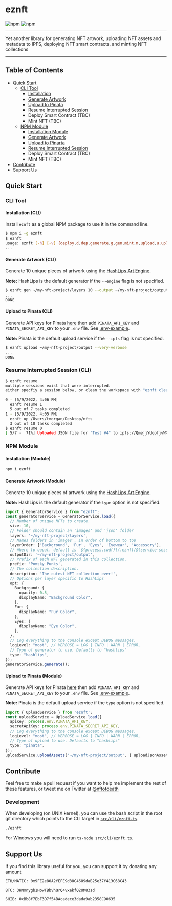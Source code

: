 # eznft

[![npm](https://img.shields.io/npm/dm/eznft.svg?maxAge=600)](https://www.npmjs.com/package/eznft)
[![npm](https://img.shields.io/npm/l/eznft.svg?maxAge=600)](https://github.com/noodleofdeath/eznft/blob/main/LICENSE)

---

Yet another library for generating NFT artwork, uploading NFT assets and metadata to IPFS, deploying NFT smart contracts, and minting NFT collections

---

## Table of Contents

- [Quick Start](#quick-start)
  - [CLI Tool](#cli-tool)
    - [Installation](#installation-cli)
    - [Generate Artwork](#generate-artwork-cli)
    - [Upload to Pinata](#upload-to-pinata-cli)
    - Resume Interrupted Session
    - Deploy Smart Contract (TBC)
    - Mint NFT (TBC)
  - [NPM Module](#npm-module)
    - [Installation Module](#installation-module)
    - [Generate Artwork](#generate-artwork-module)
    - [Upload to Pinarta](#upload-to-pinata-module)
    - [Resume Interrupted Session](#resume-interrupted-session-cli)
    - Deploy Smart Contract (TBC)
    - Mint NFT (TBC)
- [Contribute](#contribute)
- [Support Us](#support-us)

## Quick Start

### CLI Tool

#### Installation (CLI)

Install `eznft` as a global NPM package to use it in the command line.

```bash
$ npm i -g eznft
$ eznft
usage: eznft [-h] [-v] {deploy,d,dep,generate,g,gen,mint,m,upload,u,up} ...
...
```

#### Generate Artwork (CLI)

Generate 10 unique pieces of artwork using the [HashLips Art Engine](https://github.com/HashLips/hashlips_art_engine).

__Note:__ HashLips is the default generator if the `--engine` flag is not specified.

```bash
$ eznft gen ~/my-nft-project/layers 10 --output ~/my-nft-project/output
...
DONE
```

#### Upload to Pinata (CLI)

Generate API keys for Pinata [here](https://app.pinata.cloud/keys) then
add `PINATA_API_KEY` and `PINATA_SECRET_API_KEY` to your `.env` file. See [.env-example](.env-example).

__Note:__ Pinata is the default upload service if the `--ipfs` flag is not specified.

```bash
$ eznft upload ~/my-nft-project/output --very-verbose
...
DONE
```

### Resume Interrupted Session (CLI)

```bash
$ eznft resume
multiple sessions exist that were interrupted.
either specfiy a session below, or clean the workspace with "eznft clean"

0 - [5/9/2022, 4:06 PM]
  eznft resume 1
  5 out of 7 tasks completed
1 - [5/9/2022, 4:05 PM]
  eznft up /Users/tmorgan/Desktop/nfts
  3 out of 10 tasks completed
$ eznft resume 0
[ 5/7 -  71%] Uploaded JSON file for "Test #4" to ipfs://QmejjYUqofjvWX7WTg74sPxL6gwQymwiJru9BaSASNCjcR
```

### NPM Module

#### Installation (Module)

```bash
npm i eznft
```

#### Generate Artwork (Module)

Generate 10 unique pieces of artwork using the [HashLips Art Engine](https://github.com/HashLips/hashlips_art_engine).

__Note:__ HashLips is the default generator if the `type` option is not specified.

```typescript
import { GeneratorService } from "eznft";
const generatorService = GeneratorService.load({
  // Number of unique NFTs to create.
  size: 10, 
  // Folder should contain an 'images' and 'json' folder
  layers: '~/my-nft-project/layers', 
  // Names folders in 'images', in order of bottom to top
  layerOrder: ['Background', 'Fur', 'Eyes', 'Eyewear', 'Accessory'], 
  // Where to ouput. default is `${process.cwd()}/.eznft/${service-session}/build`.
  outputDir: '~/my-nft-project/output', 
  // Prefix of each NFT generated in this collection.
  prefix: 'Pomsky Punks',
  // The collection description.
  description: 'The cutest NFT collection ever!', 
  // Options per layer specific to HashLips
  opt: {
    Background: {
      opacity: 0.5,
      displayName: "Background Color",
    },
    Fur: {
      displayName: "Fur Color",
    },
    Eyes: {
      displayName: "Eye Color",
    },
  },
  // Log everything to the console except DEBUG messages.
  logLevel: "most", // VERBOSE = LOG | INFO | WARN | ERROR,
  // Type of generator to use. Defaults to "hashlips"
  type: "hashlips",
});
generatorService.generate();
```

#### Upload to Pinata (Module)

Generate API keys for Pinata [here](https://app.pinata.cloud/keys) then
add `PINATA_API_KEY` and `PINATA_SECRET_API_KEY` to your `.env` file. See [.env-example](.env-example).

__Note:__ Pinata is the default upload service if the `type` option is not specified.

```typescript
import { UploadService } from 'eznft';
const uploadService = UploadService.load({
  apiKey: process.env.PINATA_API_KEY,
  secretApiKey: process.env.PINATA_SECRET_API_KEY,
  // Log everything to the console except DEBUG messages.
  logLevel: "most", // VERBOSE = LOG | INFO | WARN | ERROR,
  // Type of upload to use. Defaults to "hashlips"
  type: "pinata",
});
uploadService.uploadAssets('~/my-nft-project/output', { uploadJsonAssets: true });
```

## Contribute

Feel free to make a pull request if you want to help me implement the rest of these features,
or tweet me on Twitter at [@nftofdeath](https://twitter.com/nftofdeath)

### Development

When developing (on UNIX kernel), you can use the bash script in the root git directory which points
to the CLI target in [`src/cli/eznft.ts`](https://github.com/NoodleOfDeath/eznft/blob/main/src/cli/eznft.ts).

```bash
./eznft
```

For Windows you will need to run `ts-node src/cli/eznft.ts`.

## Support Us

If you find this library useful for you, you can support it by donating any amount

`ETH/MATIC: 0x9FE2e80A2fEFE9d38C4689daB25e37f413C68C43`

`BTC: 3HNXnygb1HowTBbvhQrQ4vxekfQ2UM83sd`

`SHIB: 0xBb8f7EbF3D7f54BAcadece3dada9ab2358C90635`
